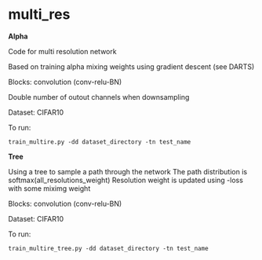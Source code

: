 # multi_res


**Alpha**

Code for multi resolution network 

Based on training alpha mixing weights using gradient descent (see DARTS)

Blocks: convolution (conv-relu-BN)

Double number of outout channels when downsampling

Dataset: CIFAR10

To run:

`train_multire.py -dd dataset_directory -tn test_name` 

**Tree**

Using a tree to sample a path through the network The path distribution is softmax(all_resolutions_weight) Resolution weight is updated using -loss with some miximg weight

Blocks: convolution (conv-relu-BN)

Dataset: CIFAR10

To run:

`train_multire_tree.py -dd dataset_directory -tn test_name` 
